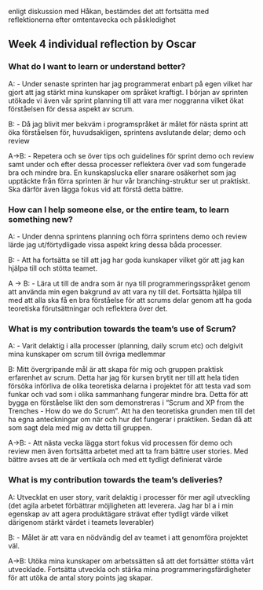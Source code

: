  enligt diskussion med Håkan, bestämdes det att fortsätta med reflektionerna efter omtentavecka och påskledighet

## Week 4 individual reflection by Oscar
### What do I want to learn or understand better?
A: - Under senaste sprinten har jag programmerat enbart på egen vilket har gjort att jag stärkt mina kunskaper om språket kraftigt. I början av sprinten utökade vi även vår sprint planning till att vara mer noggranna vilket ökat förståelsen för dessa aspekt av scrum.

B: - Då jag blivit mer bekväm i programspråket är målet för nästa sprint att öka förståelsen för, huvudsakligen, sprintens avslutande delar; demo och review

A->B: - Repetera och se över tips och guidelines för sprint demo och review samt under och efter dessa processer reflektera över vad som fungerade bra och mindre bra. 
En kunskapslucka eller snarare osäkerhet som jag upptäckte från förra sprinten är hur vår branching-struktur ser ut praktiskt. Ska därför även lägga fokus vid att förstå detta bättre.

### How can I help someone else, or the entire team, to learn something new?
A: - Under denna sprintens planning och förra sprintens demo och review lärde jag ut/förtydligade vissa aspekt kring dessa båda processer.

B: - Att ha fortsätta se till att jag har goda kunskaper vilket gör att jag kan hjälpa till och stötta teamet. 

A -> B: - Lära ut till de andra som är nya till programmeringsspråket genom att använda min egen bakgrund av att vara ny till det. Fortsätta hjälpa till med att alla ska få en bra förståelse för att scrums delar genom att ha goda teoretiska förutsättningar och reflektera över det.

### What is my contribution towards the team’s use of Scrum?
A: - Varit delaktig i alla processer (planning, daily scrum etc) och delgivit mina kunskaper om scrum till övriga medlemmar

B: Mitt övergripande mål är att skapa för mig och gruppen praktisk erfarenhet av scrum. Detta har jag för kursen brytit ner till att hela tiden försöka införliva de olika teoretiska delarna i projektet för att testa vad som funkar och vad som i olika sammanhang fungerar mindre bra. Detta för att bygga en förståelse likt den som demonstreras i “Scrum and XP from the Trenches - How do we do Scrum”. Att ha den teoretiska grunden men till det ha egna anteckningar om när och hur det fungerar i praktiken. 
Sedan då att som sagt dela med mig av detta till gruppen.


A->B: - Att nästa vecka lägga stort fokus vid processen för demo och review men även fortsätta arbetet med att ta fram bättre user stories. Med bättre avses att de är vertikala och med ett tydligt definierat värde

### What is my contribution towards the team’s deliveries?
A: Utvecklat en user story, varit delaktig i processer för mer agil utveckling (det agila arbetet förbättrar möjligheten att leverera. Jag har bl a i min egenskap av att agera produktägare strävat efter tydligt värde vilket därigenom stärkt värdet i teamets leverabler) 

B: - Målet är att vara en nödvändig del av teamet i att genomföra projektet väl. 

A->B: Utöka mina kunskaper om arbetssätten så att det fortsätter stötta vårt utvecklade. Fortsätta utveckla och stärka mina programmeringsfärdigheter för att utöka de antal story points jag skapar. 

